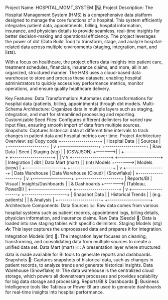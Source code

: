 Project Name: HOSPITAL_MGMT_SYSTEM 🏥💻
Project Description:
The Hospital Management System (HMS) is a comprehensive data platform designed to manage the core functions of a hospital. This system efficiently integrates patient data, appointments, billing, hospital information, insurance, and physician details to provide seamless, real-time insights for better decision-making and operational efficiency. The project leverages the power of dbt (Data Build Tool) to transform, stage, and analyze hospital-related data across multiple environments (staging, integration, mart, and lists).

With a focus on healthcare, the project offers data insights into patient care, treatment schedules, financials, insurance claims, and more, all in an organized, structured manner. The HMS uses a cloud-based data warehouse to store and process these datasets, enabling hospital administrators to quickly access key performance metrics, monitor operations, and ensure quality healthcare delivery.

Key Features:
Data Transformation: Automates data transformations for hospital data (patients, billing, appointments) through dbt models.
Multi-Schema Architecture: Organizes data in multiple layers such as staging, integration, and mart for streamlined processing and reporting.
Customizable Seed Files: Configures different delimiters for varied raw input files, ensuring smooth import of data from multiple sources.
Snapshots: Captures historical data at different time intervals to track changes in patient data and hospital metrics over time.
Project Architecture Overview:
sql
Copy code
                    +-------------------+
                    |  Hospital Data    |
                    |    Sources        |
                    +-------------------+
                            |
                            v
                    +-------------------+          +--------------------+
                    |   Raw Data         |  Seed  |   Staging (stg)    |
                    |   (CSV/JSON)       +------->|                    |
                    +-------------------+          +--------------------+
                            |                               |
                            v                               v
                +-------------------+        +---------------------+
                |    Integration    |  dbt   |   Data Mart (mart)   |
                |    (int) Models    +------->|     Models (view)    |
                +-------------------+        +---------------------+
                            |
                            v
                    +-------------------+
                    |   Data Warehouse  |  Data Warehouse (Cloud)
                    |   (Snowflake)     |
                    +-------------------+
                            |
                            v
                    +-------------------+          +---------------------+
                    |   Reports/BI      |  Visual |  Insights/Dashboards |
                    |   & Dashboards    +------->|   (Tableau, PowerBI) |
                    +-------------------+          +---------------------+
                            |
                            v
                +---------------------+    +---------------------+
                |    Snapshot Data    |    |   Historical Trends  |
                |    (e.g. patients)  |    |   & Analysis         |
                +---------------------+    +---------------------+
Architecture Components:
Data Sources 📊: Raw data comes from various hospital systems such as patient records, appointment logs, billing details, physician information, and insurance claims.
Raw Data (Seeds) 🌱: Data is loaded into raw staging tables with specific delimiters.
Staging Models (stg) 📥: This layer captures the unprocessed data and prepares it for integration.
Integration Models (int) 🔄: The integration layer focuses on cleaning, transforming, and consolidating data from multiple sources to create a unified data set.
Data Mart (mart) 📈: A presentation layer where structured data is made available for BI tools to generate reports and dashboards.
Snapshots 📸: Captures snapshots of historical data, such as changes in patient records, to analyze trends and generate historical insights.
Data Warehouse (Snowflake) 🌐: The data warehouse is the centralized cloud storage, which powers all downstream processes and provides scalability for big data storage and processing.
Reports/BI & Dashboards 📅: Business Intelligence tools like Tableau or Power BI are used to generate dashboards for real-time insights into hospital performance.
